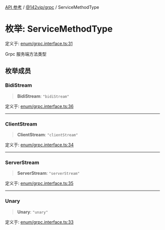 [API 参考](../wiki/Home) / [@142vip/grpc](../wiki/@142vip.grpc) / ServiceMethodType

# 枚举: ServiceMethodType

定义于: [enum/grpc.interface.ts:31](https://github.com/142vip/core-x/blob/5281e59d2cdd2de59e1ea761d17ed7fe118d1e60/packages/grpc/src/enum/grpc.interface.ts#L31)

Grpc 服务端方法类型

## 枚举成员

### BidiStream

> **BidiStream**: `"bidiStream"`

定义于: [enum/grpc.interface.ts:36](https://github.com/142vip/core-x/blob/5281e59d2cdd2de59e1ea761d17ed7fe118d1e60/packages/grpc/src/enum/grpc.interface.ts#L36)

***

### ClientStream

> **ClientStream**: `"clientStream"`

定义于: [enum/grpc.interface.ts:34](https://github.com/142vip/core-x/blob/5281e59d2cdd2de59e1ea761d17ed7fe118d1e60/packages/grpc/src/enum/grpc.interface.ts#L34)

***

### ServerStream

> **ServerStream**: `"serverStream"`

定义于: [enum/grpc.interface.ts:35](https://github.com/142vip/core-x/blob/5281e59d2cdd2de59e1ea761d17ed7fe118d1e60/packages/grpc/src/enum/grpc.interface.ts#L35)

***

### Unary

> **Unary**: `"unary"`

定义于: [enum/grpc.interface.ts:33](https://github.com/142vip/core-x/blob/5281e59d2cdd2de59e1ea761d17ed7fe118d1e60/packages/grpc/src/enum/grpc.interface.ts#L33)
